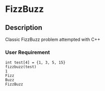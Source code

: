 # FizzBuzz
## Description
Classic FizzBuzz problem attempted with C++
### User Requirement
    int test[4] = {1, 3, 5, 15}
    fizzbuzz(test)
    1
    Fizz
    Buzz
    FizzBuzz
